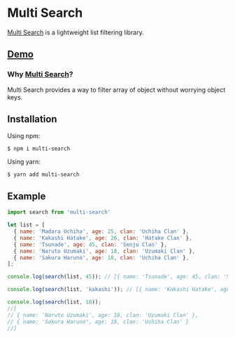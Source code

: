 # Multi Search

[Multi Search](https://github.com/RajikaKeminda/multi-search) is a lightweight list filtering library.

## [Demo](https://multi-search.vercel.app)

### Why [Multi Search](https://github.com/RajikaKeminda/multi-search)?
Multi Search provides a way to filter array of object without worrying object keys.

## Installation

Using npm:
```shell
$ npm i multi-search
```
Using yarn:
```shell
$ yarn add multi-search
```
## Example
```js
import search from 'multi-search'

let list = [
  { name: 'Madara Uchiha', age: 25, clan: 'Uchiha Clan' },
  { name: 'Kakashi Hatake', age: 26, clan: 'Hatake Clan' },
  { name: 'Tsunade', age: 45, clan: 'Senju Clan' },
  { name: 'Naruto Uzumaki', age: 18, clan: 'Uzumaki Clan' },
  { name: 'Sakura Haruno', age: 18, clan: 'Uchiha Clan' },
];

console.log(search(list, 45)); // [{ name: 'Tsunade', age: 45, clan: 'Senju Clan' }]

console.log(search(list, 'kakashi')); // [{ name: 'Kakashi Hatake', age: 26, clan: 'Hatake Clan' }]

console.log(search(list, 18)); 
//[
// { name: 'Naruto Uzumaki', age: 18, clan: 'Uzumaki Clan' },
// { name: 'Sakura Haruno', age: 18, clan: 'Uchiha Clan' }
//]
```
